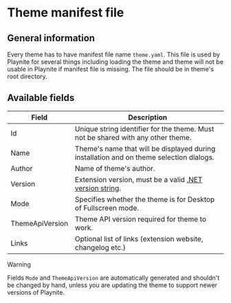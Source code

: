 # Theme manifest file

General information
---------------------

Every theme has to have manifest file name `theme.yaml`. This file is used by Playnite for several things including loading the theme and theme will not be usable in Playnite if manifest file is missing. The file should be in theme's root directory.

Available fields
---------------------

| Field | Description |
| -- | -- |
| Id | Unique string identifier for the theme. Must not be shared with any other theme. |
| Name | Theme's name that will be displayed during installation and on theme selection dialogs. |
| Author | Name of theme's author.  |
| Version | Extension version, must be a valid [.NET version string](https://docs.microsoft.com/en-us/dotnet/api/system.version). |
| Mode  | Specifies whether the theme is for Desktop of Fullscreen mode. |
| ThemeApiVersion | Theme API version required for theme to work. |
| Links | Optional list of links (extension website, changelog etc.) |


> [!WARNING] 
> Fields `Mode` and `ThemeApiVersion` are automatically generated and shouldn't be changed by hand, unless you are updating the theme to support newer versions of Playnite.